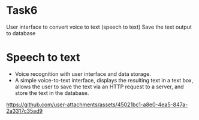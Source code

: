 # Task6
User interface to convert voice to text (speech to text) Save the text output to database
# Speech to text 
- Voice recognition with user interface and data storage.
- A simple voice-to-text interface, displays the resulting text in a text box, allows the user to save the text via an HTTP request to a server, and store the text in the database.

https://github.com/user-attachments/assets/45021bc1-a8e0-4ea5-847a-2a3317c35ad9

